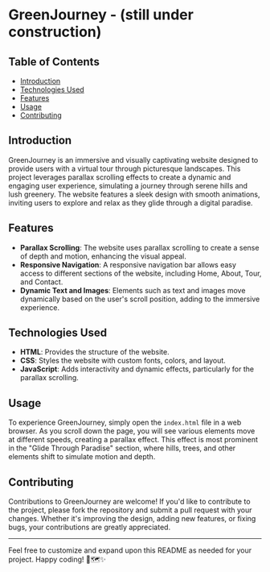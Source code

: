# GreenJourney - (still under construction)

## Table of Contents
- [Introduction](#introduction)
- [Technologies Used](#technologies-used)
- [Features](#features)
- [Usage](#usage)
- [Contributing](#contributing)

## Introduction
GreenJourney is an immersive and visually captivating website designed to provide users with a virtual tour through picturesque landscapes. This project leverages parallax scrolling effects to create a dynamic and engaging user experience, simulating a journey through serene hills and lush greenery. The website features a sleek design with smooth animations, inviting users to explore and relax as they glide through a digital paradise.

## Features
- **Parallax Scrolling**: The website uses parallax scrolling to create a sense of depth and motion, enhancing the visual appeal.
- **Responsive Navigation**: A responsive navigation bar allows easy access to different sections of the website, including Home, About, Tour, and Contact.
- **Dynamic Text and Images**: Elements such as text and images move dynamically based on the user's scroll position, adding to the immersive experience.

## Technologies Used
- **HTML**: Provides the structure of the website.
- **CSS**: Styles the website with custom fonts, colors, and layout.
- **JavaScript**: Adds interactivity and dynamic effects, particularly for the parallax scrolling.

## Usage
To experience GreenJourney, simply open the `index.html` file in a web browser. As you scroll down the page, you will see various elements move at different speeds, creating a parallax effect. This effect is most prominent in the "Glide Through Paradise" section, where hills, trees, and other elements shift to simulate motion and depth.

## Contributing
Contributions to GreenJourney are welcome! If you'd like to contribute to the project, please fork the repository and submit a pull request with your changes. Whether it's improving the design, adding new features, or fixing bugs, your contributions are greatly appreciated.

---

Feel free to customize and expand upon this README as needed for your project. Happy coding! 🌿🗺️✨

